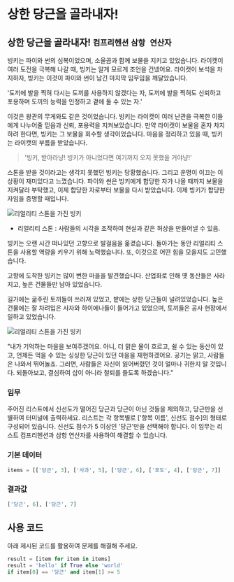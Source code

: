 # 상한 당근을 골라내자!

## 상한 당근을 골라내자! `컴프리헨션` `삼항 연산자`

빙키는 파이와 썬의 심복이었으며, 소울곰과 함께 보물을 지키고 있었습니다. 라이캣이 여러 도전을 극복해 나갈 때, 빙키는 알게 모르게 조언을 건넸어요. 라이캣이 보석을 차지하자, 빙키는 이것이 파이와 썬이 남긴 마지막 임무임을 깨달았습니다.

'도끼에 발을 찍혀 다시는 도끼를 사용하지 않겠다는 자, 도끼에 발을 찍혀도 신뢰하고 포용하며 도끼의 능력을 인정하고 곁에 둘 수 있는 자.'

이것은 왕관의 무게와도 같은 것이었습니다. 빙키는 라이캣이 여러 난관을 극복한 이들에게 나누어줄 믿음과 신뢰, 포용력을 지켜보았습니다. 만약 라이캣이 보물을 혼자 차지하려 한다면, 빙키는 그 보물을 회수할 생각이었습니다. 마음을 정리하고 있을 때, 빙키는 라이캣의 부름을 받았습니다. 

> '빙키, 받아라냥! 빙키가 아니었다면 여기까지 오지 못했을 거야냥!'

스톤을 받을 것이라고는 생각지 못했던 빙키는 당황했습니다. 그리고 운명이 이끄는 이 상황이 재미있다고 느꼈습니다. 파이와 썬은 빙키에게 합당한 자가 나올 때까지 보물을 지켜달라 부탁했고, 이제 합당한 자로부터 보물을 다시 받았습니다. 이제 빙키가 합당한 자임을 증명할 때입니다.

![리얼리티 스톤을 가진 빙키](./story18-1.png)

* 리얼리티 스톤 : 사람들의 시각을 조작하여 현실과 같은 허상을 만들어낼 수 있음.

빙키는 오랜 시간 떠나있던 고향으로 발걸음을 옮겼습니다. 돌아가는 동안 리얼리티 스톤을 사용할 역량을 키우기 위해 노력했습니다. 또, 이것으로 어떤 힘을 모을지도 고민했습니다.

고향에 도착한 빙키는 많이 변한 마을을 발견했습니다. 산업화로 인해 옛 동산들은 사라지고, 높은 건물들만 남아 있었습니다.

길가에는 굶주린 토끼들이 쓰러져 있었고, 밭에는 상한 당근들이 널려있었습니다. 높은 건물에는 잘 차려입은 사자와 하이에나들이 들어가고 있었으며, 토끼들은 공사 현장에서 일하고 있었습니다.

![리얼리티 스톤을 가진 빙키](./story18-2.png)

"내가 기억하는 마을을 보여주겠어요. 아니, 더 맑은 물이 흐르고, 쉴 수 있는 동산이 있고, 언제든 먹을 수 있는 싱싱한 당근이 있던 마을을 재현하겠어요. 공기는 맑고, 사람들은 나와서 뛰어놀죠. 그러면, 사람들은 자신이 잃어버렸던 것이 얼마나 귀한지 알 것입니다. 되돌아보고, 결심하여 삽이 아니라 철퇴를 들도록 하겠습니다."

### 임무
주어진 리스트에서 신선도가 떨어진 당근과 당근이 아닌 것들을 제외하고, 당근만을 선별하여 터미널에 출력하세요. 리스트는 각 항목별로 ['항목 이름', 신선도 점수]의 형태로 구성되어 있습니다. 신선도 점수가 5 이상인 '당근'만을 선택해야 합니다. 이 임무는 리스트 컴프리헨션과 삼항 연산자를 사용하여 해결할 수 있습니다.

### 기본 데이터
```python
items = [['당근', 3], ['사과', 5], ['당근', 6], ['포도', 4], ['당근', 7]]
```

### 결과값
```python
['당근', 6], ['당근', 7]
```

## 사용 코드
아래 제시된 코드를 활용하여 문제를 해결해 주세요.

```python
result = [item for item in items]
result = 'hello' if True else 'world'
if item[0] == '당근' and item[1] >= 5
```
